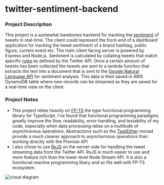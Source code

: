 # twitter-sentiment-backend


### Project Description
This project is a somewhat barebones backend for tracking the [sentiment](https://en.wikipedia.org/wiki/Sentiment_analysis) of tweets in real-time. The client could represent the front-end of a dashboard application for tracking the tweet sentiment of a brand hashtag, public figure, current event etc. The main client facing server is powered by Express and Node.js. Sentiment is calculated by collating tweets that match specific [rules](https://developer.twitter.com/en/docs/twitter-api/tweets/filtered-stream/api-reference/post-tweets-search-stream-rules#Validate) as defined by the Twitter API. Once a certain amount of tweets has been collected the tweets are sent to a lambda function that extracts the text into a document that is sent to the [Google Natural Language API](https://cloud.google.com/natural-language) for sentiment analysis. This data is then saved in AWS DynamoDB table where new records can be streamed as they are saved for a real-time view on the client.

### Project Notes
- This project relies heavily on [FP-TS](https://gcanti.github.io/fp-ts/) the type functional programming library for TypeScript. I've found that functional programming paradigms greatly improve the flow, readability, error-handling, and testability of my code, especially when data processing relies on a multitude of asynchronous operations. Abstractions such as the [TaskEither](https://gcanti.github.io/fp-ts/modules/TaskEither.ts.html) monad provide a much cleaner approach to asynchornous operations than working directly with the Promise API
- I also chose to use [RxJS](https://rxjs.dev/) on the server-side for handling the tweet streaming data from the Twitter API. RxJS is much easier to use and more feature rich than the lower-level Node Stream API. It is also a functional reactive programming libary and so fits well with FP-TS ecosystem.



![cloud diagram](https://lucid.app/publicSegments/view/6bbd4cbe-c961-4c76-8141-28bc0dc73da5/image.png)
